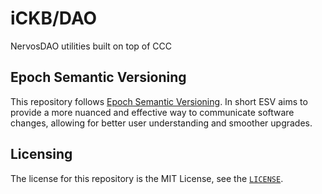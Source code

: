 # iCKB/DAO

NervosDAO utilities built on top of CCC

## Epoch Semantic Versioning

This repository follows [Epoch Semantic Versioning](https://antfu.me/posts/epoch-semver). In short ESV aims to provide a more nuanced and effective way to communicate software changes, allowing for better user understanding and smoother upgrades.

## Licensing

The license for this repository is the MIT License, see the [`LICENSE`](./LICENSE).

